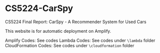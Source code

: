 # CS5224-CarSpy
CS5224 Final Report: CarSpy - A Recommender System for Used Cars

This website is for automatic deployment on Amplify.

Amplify Codes: See codes 
Lambda Codes: See codes under `\lambda` folder
CloudFormation Codes: See codes under `\cloudformation` folder
